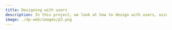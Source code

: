 ```yaml
---
title: Designing with users
description: In this project, we look at how to design with users, using Trekanten as the focus. To discover a  problem to work with, we interview users of Trekanten and conduct a mixture of a thematic analysis and affinity diagramming to discover which direction the project goes in. Over three iterations of the problem, and with the help of users, we design a digital solution to the problem of payment in the MakerSpace. We use sketches and prototyping to eventually reach this design. The final design prototype is both functional and aesthetic, and attempts to answer the problem statement that we discovered with the help of the users.
image: ./dp-web/images/p3.png
---
```

